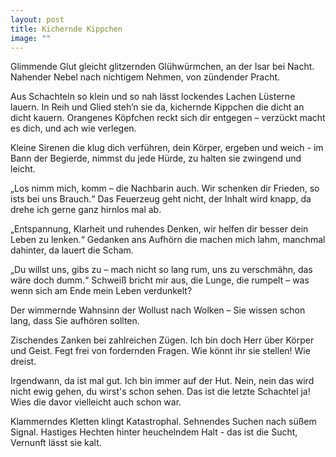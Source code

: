```yaml
---
layout: post
title: Kichernde Kippchen
image: "" 
---
```


Glimmende Glut gleicht glitzernden Glühwürmchen, an der Isar bei Nacht.
Nahender Nebel nach nichtigem Nehmen, von zündender Pracht.

Aus Schachteln so klein und so nah lässt lockendes Lachen Lüsterne lauern.
In Reih und Glied steh’n sie da, kichernde Kippchen die dicht an dicht kauern.
Orangenes Köpfchen reckt sich dir entgegen – verzückt macht es dich, und ach wie verlegen.

Kleine Sirenen die klug dich verführen, dein Körper, ergeben und weich - 
im Bann der Begierde, nimmst du jede Hürde, zu halten sie zwingend und leicht.

„Los nimm mich, komm – die Nachbarin auch. Wir schenken dir Frieden, so ists bei uns Brauch.“
Das Feuerzeug geht nicht, der Inhalt wird knapp, da drehe ich gerne ganz hirnlos mal ab. 

„Entspannung, Klarheit und ruhendes Denken, wir helfen dir besser dein Leben zu lenken.“
Gedanken ans Aufhörn die machen mich lahm, manchmal dahinter, da lauert die Scham.

„Du willst uns, gibs zu – mach nicht so lang rum, uns zu verschmähn, das wäre doch dumm.“
Schweiß bricht mir aus, die Lunge, die rumpelt – was wenn sich am Ende mein Leben verdunkelt?

Der wimmernde Wahnsinn der Wollust nach Wolken – Sie wissen schon lang, dass Sie aufhören sollten. 

Zischendes Zanken bei zahlreichen Zügen. Ich bin doch Herr über Körper und Geist.
Fegt frei von fordernden Fragen. Wie könnt ihr sie stellen! Wie dreist.

Irgendwann, da ist mal gut.
Ich bin immer auf der Hut.
Nein, nein das wird nicht ewig gehen, du wirst's schon sehen.
Das ist die letzte Schachtel ja! Wies die davor vielleicht auch schon war.

Klammerndes Kletten klingt Katastrophal. 
Sehnendes Suchen nach süßem Signal.
Hastiges Hechten hinter heuchelndem Halt - 
das ist die Sucht, Vernunft lässt sie kalt.